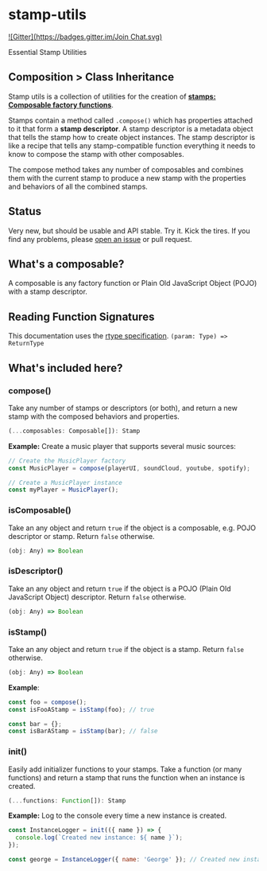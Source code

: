 # stamp-utils
[![Gitter](https://badges.gitter.im/Join Chat.svg)](https://gitter.im/stampit-org/stampit?utm_source=badge&utm_medium=badge&utm_campaign=pr-badge&utm_content=badge)

Essential Stamp Utilities

## Composition > Class Inheritance

Stamp utils is a collection of utilities for the creation of [**stamps: Composable factory functions**](https://github.com/stampit-org/stamp-specification).

Stamps contain a method called `.compose()` which has properties attached to it that form a **stamp descriptor**. A stamp descriptor is a metadata object that tells the stamp how to create object instances. The stamp descriptor is like a recipe that tells any stamp-compatible function everything it needs to know to compose the stamp with other composables.

The compose method takes any number of composables and combines them with the current stamp to produce a new stamp with the properties and behaviors of all the combined stamps.


## Status

Very new, but should be usable and API stable. Try it. Kick the tires. If you find any problems, please [open an issue](https://github.com/stampit-org/stamp-utils/issues/new) or pull request.


## What's a composable?

A composable is any factory function or Plain Old JavaScript Object (POJO) with a stamp descriptor.

## Reading Function Signatures

This documentation uses the [rtype specification](https://github.com/ericelliott/rtype#rtype). `(param: Type) => ReturnType`


## What's included here?

### compose()

Take any number of stamps or descriptors (or both), and return a new stamp with the composed behaviors and properties.

```js
(...composables: Composable[]): Stamp
```

**Example:** Create a music player that supports several music sources:

```js
// Create the MusicPlayer factory
const MusicPlayer = compose(playerUI, soundCloud, youtube, spotify);

// Create a MusicPlayer instance
const myPlayer = MusicPlayer();
```


### isComposable()

Take an any object and return `true` if the object is a composable, e.g. POJO descriptor or stamp. Return `false` otherwise.

```js
(obj: Any) => Boolean
```

### isDescriptor()

Take an any object and return `true` if the object is a POJO (Plain Old JavaScript Object) descriptor. Return `false` otherwise.

```js
(obj: Any) => Boolean
```


### isStamp()

Take an any object and return `true` if the object is a stamp. Return `false` otherwise.

```js
(obj: Any) => Boolean
```

**Example**:

```js
const foo = compose();
const isFooAStamp = isStamp(foo); // true

const bar = {};
const isBarAStamp = isStamp(bar); // false
```


### init()

Easily add initializer functions to your stamps. Take a function (or many functions) and return a stamp that runs the function when an instance is created.

```js
(...functions: Function[]): Stamp
```

**Example:** Log to the console every time a new instance is created.

```js
const InstanceLogger = init(({ name }) => {
  console.log(`Created new instance: ${ name }`);
});

const george = InstanceLogger({ name: 'George' }); // Created new instance: George
```
